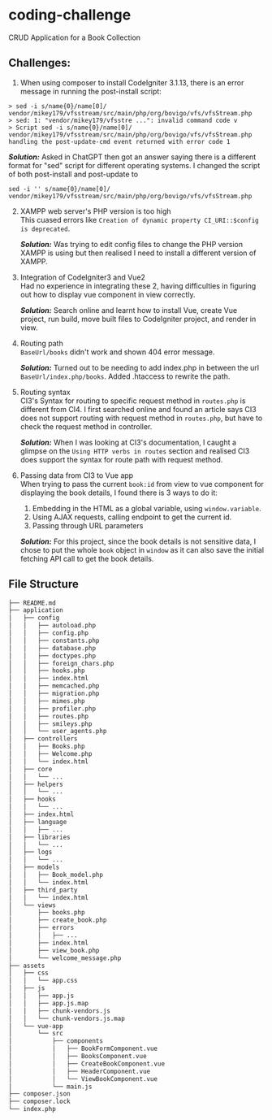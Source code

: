 # coding-challenge
CRUD Application for a Book Collection

## Challenges:
  1. When using composer to install CodeIgniter 3.1.13, there is an error message in running the post-install script:

    > sed -i s/name{0}/name[0]/ vendor/mikey179/vfsstream/src/main/php/org/bovigo/vfs/vfsStream.php
    > sed: 1: "vendor/mikey179/vfsstre ...": invalid command code v
    > Script sed -i s/name{0}/name[0]/ vendor/mikey179/vfsstream/src/main/php/org/bovigo/vfs/vfsStream.php handling the post-update-cmd event returned with error code 1
    
***Solution:*** Asked in ChatGPT then got an answer saying there is a different format for "sed" script for different operating systems. I changed the script of both post-install and post-update to
    
  ```sed -i '' s/name{0}/name[0]/ vendor/mikey179/vfsstream/src/main/php/org/bovigo/vfs/vfsStream.php```

  2. XAMPP web server's PHP version is too high  
     This cuased errors like  ```Creation of dynamic property CI_URI::$config is deprecated```.  

     ***Solution:*** Was trying to edit config files to change the PHP version XAMPP is using but then realised I need to install a different version of XAMPP.

  3. Integration of CodeIgniter3 and Vue2  
     Had no experience in integrating these 2, having difficulties in figuring out how to display vue component in view correctly.

     ***Solution:*** Search online and learnt how to install Vue, create Vue project, run build, move built files to CodeIgniter project, and render in view.

  4. Routing path  
     ```BaseUrl/books``` didn't work and shown 404 error message.
     
     ***Solution:*** Turned out to be needing to add index.php in between the url ```BaseUrl/index.php/books```. Added .htaccess to rewrite the path.

  5. Routing syntax  
     CI3's Syntax for routing to specific request method in ```routes.php``` is different from CI4. I first searched online and found an article says CI3 does not support routing with request method in ```routes.php```, but have to check the request method in controller. 
     
     ***Solution:*** When I was looking at CI3's documentation, I caught a glimpse on the ```Using HTTP verbs in routes``` section and realised CI3 does support the syntax for route path with request method.

  6. Passing data from CI3 to Vue app  
     When trying to pass the current ```book:id``` from view to vue component for displaying the book details, I found there is 3 ways to do it:  
      1. Embedding in the HTML as a global variable, using ```window.variable```.
      2. Using AJAX requests, calling endpoint to get the current id.
      3. Passing through URL parameters

     ***Solution:*** For this project, since the book details is not sensitive data, I chose to put the whole ```book``` object in ```window``` as it can also save the initial fetching API call to get the book details.


## File Structure
```zsh
├── README.md
├── application
│   ├── config
│   │   ├── autoload.php
│   │   ├── config.php
│   │   ├── constants.php
│   │   ├── database.php
│   │   ├── doctypes.php
│   │   ├── foreign_chars.php
│   │   ├── hooks.php
│   │   ├── index.html
│   │   ├── memcached.php
│   │   ├── migration.php
│   │   ├── mimes.php
│   │   ├── profiler.php
│   │   ├── routes.php
│   │   ├── smileys.php
│   │   └── user_agents.php
│   ├── controllers
│   │   ├── Books.php
│   │   ├── Welcome.php
│   │   └── index.html
│   ├── core
│   │   └── ...
│   ├── helpers
│   │   └── ...
│   ├── hooks
│   │   └── ...
│   ├── index.html
│   ├── language
│   │   ├── ...
│   ├── libraries
│   │   └── ...
│   ├── logs
│   │   └── ...
│   ├── models
│   │   ├── Book_model.php
│   │   └── index.html
│   ├── third_party
│   │   └── index.html
│   └── views
│       ├── books.php
│       ├── create_book.php
│       ├── errors
│       │   ├── ...
│       ├── index.html
│       ├── view_book.php
│       └── welcome_message.php
├── assets
│   ├── css
│   │   └── app.css
│   ├── js
│   │   ├── app.js
│   │   ├── app.js.map
│   │   ├── chunk-vendors.js
│   │   └── chunk-vendors.js.map
│   └── vue-app
│       └── src
│           ├── components
│           │   ├── BookFormComponent.vue
│           │   ├── BooksComponent.vue
│           │   ├── CreateBookComponent.vue
│           │   ├── HeaderComponent.vue
│           │   └── ViewBookComponent.vue
│           └── main.js
├── composer.json
├── composer.lock
└── index.php

```
